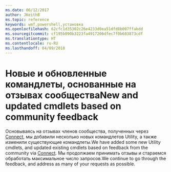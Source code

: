 ```yaml
---
ms.date: 06/12/2017
author: JKeithB
ms.topic: reference
keywords: wmf,powershell,установка
ms.openlocfilehash: 62cfc1d35302c26e4233d0ea51dfd8b007ffabdd
ms.sourcegitcommit: cf195b090b3223fa4917206dfec7f0b603873cdf
ms.translationtype: HT
ms.contentlocale: ru-RU
ms.lasthandoff: 04/09/2018
---
```

# <a name="new-and-updated-cmdlets-based-on-community-feedback"></a><span data-ttu-id="7b3cb-102">Новые и обновленные командлеты, основанные на отзывах сообщества</span><span class="sxs-lookup"><span data-stu-id="7b3cb-102">New and updated cmdlets based on community feedback</span></span>
<span data-ttu-id="7b3cb-103">Основываясь на отзывах членов сообщества, полученных через [Connect](https://connect.microsoft.com/powershell), мы добавили несколько новых командлетов Utility, а также изменили существующие командлеты.</span><span class="sxs-lookup"><span data-stu-id="7b3cb-103">We have added some new Utility cmdlets, and updated existing cmdlets based on feedback from the community via [Connect](https://connect.microsoft.com/powershell).</span></span> <span data-ttu-id="7b3cb-104">Мы продолжаем принимать отзывы и стараемся обработать максимальное число запросов.</span><span class="sxs-lookup"><span data-stu-id="7b3cb-104">We continue to go through the feedback, and address as many of your requests as possible.</span></span>